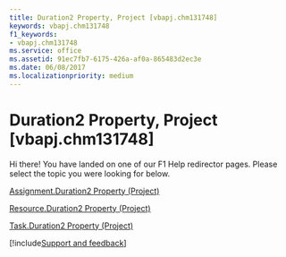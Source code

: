 ```yaml
---
title: Duration2 Property, Project [vbapj.chm131748]
keywords: vbapj.chm131748
f1_keywords:
- vbapj.chm131748
ms.service: office
ms.assetid: 91ec7fb7-6175-426a-af0a-865483d2ec3e
ms.date: 06/08/2017
ms.localizationpriority: medium
---
```



# Duration2 Property, Project [vbapj.chm131748]

Hi there! You have landed on one of our F1 Help redirector pages. Please select the topic you were looking for below.

[Assignment.Duration2 Property (Project)](https://msdn.microsoft.com/library/d51247c6-1270-ba93-13ac-7b5dabb38ccd%28Office.15%29.aspx)

[Resource.Duration2 Property (Project)](https://msdn.microsoft.com/library/cc027824-0b36-0f7b-10fd-7ebaa030bc08%28Office.15%29.aspx)

[Task.Duration2 Property (Project)](https://msdn.microsoft.com/library/6c6888f8-ec23-051d-abd0-4fb39aaf72ed%28Office.15%29.aspx)

[!include[Support and feedback](~/includes/feedback-boilerplate.md)]